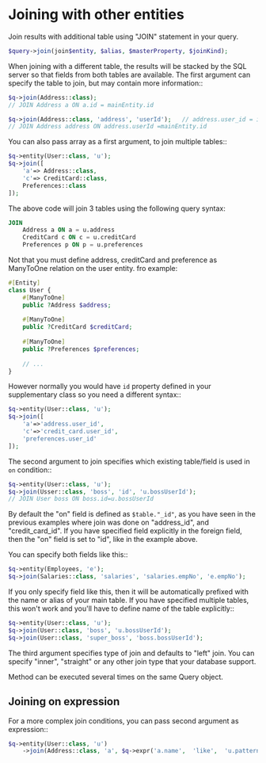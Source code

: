 # Joining with other entities

Join results with additional table using "JOIN" statement in your query.

```php
$query->join(join$entity, $alias, $masterProperty, $joinKind);
```

When joining with a different table, the results will be stacked by the SQL
server so that fields from both tables are available. The first argument can
specify the table to join, but may contain more information::

```php
$q->join(Address::class);           
// JOIN Address a ON a.id = mainEntity.id

$q->join(Address::class, 'address', 'userId');   // address.user_id = id
// JOIN Address address ON address.userId =mainEntity.id
```
You can also pass array as a first argument, to join multiple tables::

```php
$q->entity(User::class, 'u');
$q->join([
	'a'=> Address::class, 
	'c'=> CreditCard::class, 
	Preferences::class
]);
```

The above code will join 3 tables using the following query syntax:

```sql
JOIN
    Address a ON a = u.address
    CreditCard c ON c = u.creditCard
    Preferences p ON p = u.preferences
```

Not that you must define address, creditCard and preference as ManyToOne relation
on the user entity. fro example:

```php
#[Entity]
class User {
	#[ManyToOne]
	public ?Address $address;
	
	#[ManyToOne]
	public ?CreditCard $creditCard;
	
	#[ManyToOne]
	public ?Preferences $preferences;
	
	// ...
}
```

However normally you would have `id` property defined in your supplementary
class so you need a different syntax::

```php
$q->entity(User::class, 'u');
$q->join([
    'a'=>'address.user_id',
    'c'=>'credit_card.user_id',
    'preferences.user_id'
]);
```

The second argument to join specifies which existing table/field is
used in `on` condition::

```php
$q->entity(User::class, 'u');
$q->join(Usser::class, 'boss', 'id', 'u.bossUserId');
// JOIN User boss ON boss.id=u.bossUserId
```

By default the "on" field is defined as `$table."_id"`, as you have seen in the
previous examples where join was done on "address_id", and "credit_card_id".
If you have specified field explicitly in the foreign field, then the "on" field
is set to "id", like in the example above.

You can specify both fields like this::

```php
$q->entity(Employees, 'e');
$q->join(Salaries::class, 'salaries', 'salaries.empNo', 'e.empNo');
```

If you only specify field like this, then it will be automatically prefixed with
the name or alias of your main table. If you have specified multiple tables,
this won't work and you'll have to define name of the table explicitly::

```php
$q->entity(User::class, 'u');
$q->join(User::class, 'boss', 'u.bossUserId');
$q->join(User::class, 'super_boss', 'boss.bossUserId');
```

The third argument specifies type of join and defaults to "left" join. You can
specify "inner", "straight" or any other join type that your database support.

Method can be executed several times on the same Query object.

## Joining on expression

For a more complex join conditions, you can pass second argument as expression::

```php
$q->entity(User::class, 'u')
	->join(Address::class, 'a', $q->expr('a.name',  'like',  'u.pattern'));
```



